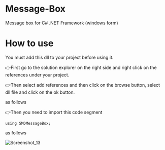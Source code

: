 # Message-Box
Message box for C# .NET Framework (windows form)

# How to use

You must add this dll to your project before using it.

👉First go to the solution explorer on the right side and right click on the references under your project.

👉Then select add references and then click on the browse button, select dll file and click on the ok button.

as follows

👉Then you need to import this code segment

    using SMDMessageBox;

as follows

![Screenshot_13](https://user-images.githubusercontent.com/80079235/135741082-d23f942f-8c83-4d37-a950-4faf569d57bf.png)
